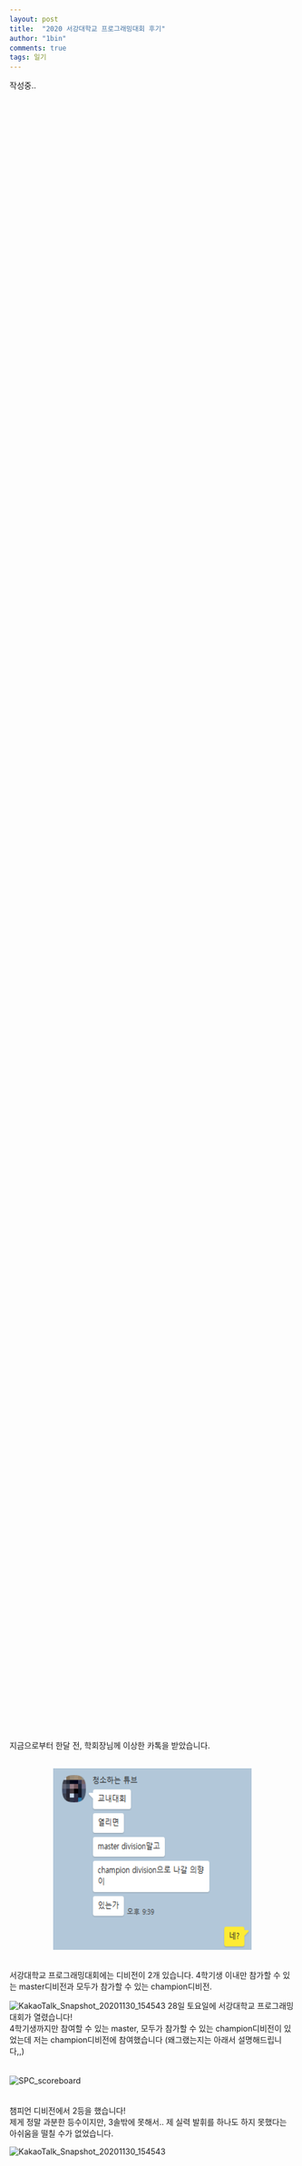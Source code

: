 ```yaml
---
layout: post
title:  "2020 서강대학교 프로그래밍대회 후기"
author: "1bin"
comments: true
tags: 일기
---
```

작성중..
<br>
<br>
<br>
<br><br><br><br>
<br><br><br><br><br><br><br><br>
<br><br><br>  
<br><br><br><br><br><br><br><br><br>
<br>
<br>
<br><br>
<br><br>
<br>
<br>
<br>
<br>
<br>
<br>
<br><br>
<br>
<br>
<br>
<br>
<br><br><br><br>
<br><br><br><br><br><br><br><br>
<br><br><br>  
<br><br><br><br><br><br><br><br><br>
<br>
<br>
<br><br>
<br><br>
<br>
<br>
<br>
<br>
<br>
<br>
<br><br>
<br>
<br>
<br>
<br>
<br><br><br><br>
<br><br><br><br><br><br><br><br>
<br><br><br>  
<br><br><br><br><br><br><br><br><br>
<br>
<br>
<br><br>
<br><br>
<br>
<br>
<br>
<br>
<br>
<br>
<br><br>
<br>
<br>
<br>
<br>
<br><br><br><br>
<br><br><br><br><br><br><br><br>
<br><br><br>  
<br><br><br><br><br><br><br><br><br>
<br>
<br>
<br><br>
<br><br>
<br>
<br>
<br>
<br>
<br>
<br>
<br><br>
<br>
지금으로부터 한달 전, 학회장님께 이상한 카톡을 받았습니다.  
<br>  
<p align="center"><img src="/image/KakaoTalk_Snapshot_20201130_154543.png" width="350" height="320"></center></p>
<br>  
서강대학교 프로그래밍대회에는 디비전이 2개 있습니다. 4학기생 이내만 참가할 수 있는 master디비전과 모두가 참가할 수 있는 champion디비전.  


![KakaoTalk_Snapshot_20201130_154543](https://user-images.githubusercontent.com/69739896/100578164-07a51d00-3325-11eb-9045-8beaad3f65b6.png) 
28일 토요일에 서강대학교 프로그래밍 대회가 열렸습니다!  
4학기생까지만 참여할 수 있는 master, 모두가 참가할 수 있는 champion디비전이 있었는데 저는 champion디비전에 참여했습니다 (왜그랬는지는 아래서 설명해드립니다,,)  
<br>  
![SPC_scoreboard](https://user-images.githubusercontent.com/69739896/100580020-8780b680-3328-11eb-92ea-4743049d2f22.PNG)   
<br>  
챔피언 디비전에서 2등을 했습니다!  
제게 정말 과분한 등수이지만, 3솔밖에 못해서.. 제 실력 발휘를 하나도 하지 못했다는 아쉬움을 떨칠 수가 없었습니다.
  




![KakaoTalk_Snapshot_20201130_154543](https://user-images.githubusercontent.com/69739896/100578164-07a51d00-3325-11eb-9045-8beaad3f65b6.png)

